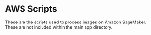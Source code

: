 # AWS Scripts
These are the scripts used to process images on Amazon SageMaker. These are not included within the main app directory.

